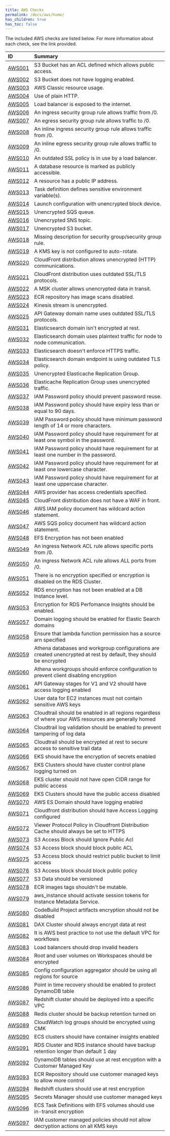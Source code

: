 ```yaml
---
title: AWS Checks
permalink: /docs/aws/home/
has_children: true
has_toc: false
---
```


The included AWS checks are listed below. For more information about each check, see the link provided.

| ID  | Summary |
|:-------|:-------------|
|[AWS001](/docs/aws/AWS001)|S3 Bucket has an ACL defined which allows public access.|
|[AWS002](/docs/aws/AWS002)|S3 Bucket does not have logging enabled.|
|[AWS003](/docs/aws/AWS003)|AWS Classic resource usage.|
|[AWS004](/docs/aws/AWS004)|Use of plain HTTP.|
|[AWS005](/docs/aws/AWS005)|Load balancer is exposed to the internet.|
|[AWS006](/docs/aws/AWS006)|An ingress security group rule allows traffic from /0.|
|[AWS007](/docs/aws/AWS007)|An egress security group rule allows traffic to /0.|
|[AWS008](/docs/aws/AWS008)|An inline ingress security group rule allows traffic from /0.|
|[AWS009](/docs/aws/AWS009)|An inline egress security group rule allows traffic to /0.|
|[AWS010](/docs/aws/AWS010)|An outdated SSL policy is in use by a load balancer.|
|[AWS011](/docs/aws/AWS011)|A database resource is marked as publicly accessible.|
|[AWS012](/docs/aws/AWS012)|A resource has a public IP address.|
|[AWS013](/docs/aws/AWS013)|Task definition defines sensitive environment variable(s).|
|[AWS014](/docs/aws/AWS014)|Launch configuration with unencrypted block device.|
|[AWS015](/docs/aws/AWS015)|Unencrypted SQS queue.|
|[AWS016](/docs/aws/AWS016)|Unencrypted SNS topic.|
|[AWS017](/docs/aws/AWS017)|Unencrypted S3 bucket.|
|[AWS018](/docs/aws/AWS018)|Missing description for security group/security group rule.|
|[AWS019](/docs/aws/AWS019)|A KMS key is not configured to auto-rotate.|
|[AWS020](/docs/aws/AWS020)|CloudFront distribution allows unencrypted (HTTP) communications.|
|[AWS021](/docs/aws/AWS021)|CloudFront distribution uses outdated SSL/TLS protocols.|
|[AWS022](/docs/aws/AWS022)|A MSK cluster allows unencrypted data in transit.|
|[AWS023](/docs/aws/AWS023)|ECR repository has image scans disabled.|
|[AWS024](/docs/aws/AWS024)|Kinesis stream is unencrypted.|
|[AWS025](/docs/aws/AWS025)|API Gateway domain name uses outdated SSL/TLS protocols.|
|[AWS031](/docs/aws/AWS031)|Elasticsearch domain isn't encrypted at rest.|
|[AWS032](/docs/aws/AWS032)|Elasticsearch domain uses plaintext traffic for node to node communication.|
|[AWS033](/docs/aws/AWS033)|Elasticsearch doesn't enforce HTTPS traffic.|
|[AWS034](/docs/aws/AWS034)|Elasticsearch domain endpoint is using outdated TLS policy.|
|[AWS035](/docs/aws/AWS035)|Unencrypted Elasticache Replication Group.|
|[AWS036](/docs/aws/AWS036)|Elasticache Replication Group uses unencrypted traffic.|
|[AWS037](/docs/aws/AWS037)|IAM Password policy should prevent password reuse.|
|[AWS038](/docs/aws/AWS038)|IAM Password policy should have expiry less than or equal to 90 days.|
|[AWS039](/docs/aws/AWS039)|IAM Password policy should have minimum password length of 14 or more characters.|
|[AWS040](/docs/aws/AWS040)|IAM Password policy should have requirement for at least one symbol in the password.|
|[AWS041](/docs/aws/AWS041)|IAM Password policy should have requirement for at least one number in the password.|
|[AWS042](/docs/aws/AWS042)|IAM Password policy should have requirement for at least one lowercase character.|
|[AWS043](/docs/aws/AWS043)|IAM Password policy should have requirement for at least one uppercase character.|
|[AWS044](/docs/aws/AWS044)|AWS provider has access credentials specified.|
|[AWS045](/docs/aws/AWS045)|CloudFront distribution does not have a WAF in front.|
|[AWS046](/docs/aws/AWS046)|AWS IAM policy document has wildcard action statement.|
|[AWS047](/docs/aws/AWS047)|AWS SQS policy document has wildcard action statement.|
|[AWS048](/docs/aws/AWS048)|EFS Encryption has not been enabled|
|[AWS049](/docs/aws/AWS049)|An ingress Network ACL rule allows specific ports from /0.|
|[AWS050](/docs/aws/AWS050)|An ingress Network ACL rule allows ALL ports from /0.|
|[AWS051](/docs/aws/AWS051)|There is no encryption specified or encryption is disabled on the RDS Cluster.|
|[AWS052](/docs/aws/AWS052)|RDS encryption has not been enabled at a DB Instance level.|
|[AWS053](/docs/aws/AWS053)|Encryption for RDS Perfomance Insights should be enabled.|
|[AWS057](/docs/aws/AWS057)|Domain logging should be enabled for Elastic Search domains|
|[AWS058](/docs/aws/AWS058)|Ensure that lambda function permission has a source arn specified|
|[AWS059](/docs/aws/AWS059)|Athena databases and workgroup configurations are created unencrypted at rest by default, they should be encrypted|
|[AWS060](/docs/aws/AWS060)|Athena workgroups should enforce configuration to prevent client disabling encryption|
|[AWS061](/docs/aws/AWS061)|API Gateway stages for V1 and V2 should have access logging enabled|
|[AWS062](/docs/aws/AWS062)|User data for EC2 instances must not contain sensitive AWS keys|
|[AWS063](/docs/aws/AWS063)|Cloudtrail should be enabled in all regions regardless of where your AWS resources are generally homed|
|[AWS064](/docs/aws/AWS064)|Cloudtrail log validation should be enabled to prevent tampering of log data|
|[AWS065](/docs/aws/AWS065)|Cloudtrail should be encrypted at rest to secure access to sensitive trail data|
|[AWS066](/docs/aws/AWS066)|EKS should have the encryption of secrets enabled|
|[AWS067](/docs/aws/AWS067)|EKS Clusters should have cluster control plane logging turned on|
|[AWS068](/docs/aws/AWS068)|EKS cluster should not have open CIDR range for public access|
|[AWS069](/docs/aws/AWS069)|EKS Clusters should have the public access disabled|
|[AWS070](/docs/aws/AWS070)|AWS ES Domain should have logging enabled|
|[AWS071](/docs/aws/AWS071)|Cloudfront distribution should have Access Logging configured|
|[AWS072](/docs/aws/AWS072)|Viewer Protocol Policy in Cloudfront Distribution Cache should always be set to HTTPS|
|[AWS073](/docs/aws/AWS073)|S3 Access Block should Ignore Public Acl|
|[AWS074](/docs/aws/AWS074)|S3 Access block should block public ACL|
|[AWS075](/docs/aws/AWS075)|S3 Access block should restrict public bucket to limit access|
|[AWS076](/docs/aws/AWS076)|S3 Access block should block public policy|
|[AWS077](/docs/aws/AWS077)|S3 Data should be versioned|
|[AWS078](/docs/aws/AWS078)|ECR images tags shouldn't be mutable.|
|[AWS079](/docs/aws/AWS079)|aws_instance should activate session tokens for Instance Metadata Service.|
|[AWS080](/docs/aws/AWS080)|CodeBuild Project artifacts encryption should not be disabled|
|[AWS081](/docs/aws/AWS081)|DAX Cluster should always encrypt data at rest|
|[AWS082](/docs/aws/AWS082)|It is AWS best practice to not use the default VPC for workflows|
|[AWS083](/docs/aws/AWS083)|Load balancers should drop invalid headers|
|[AWS084](/docs/aws/AWS084)|Root and user volumes on Workspaces should be encrypted|
|[AWS085](/docs/aws/AWS085)|Config configuration aggregator should be using all regions for source|
|[AWS086](/docs/aws/AWS086)|Point in time recovery should be enabled to protect DynamoDB table|
|[AWS087](/docs/aws/AWS087)|Redshift cluster should be deployed into a specific VPC|
|[AWS088](/docs/aws/AWS088)|Redis cluster should be backup retention turned on|
|[AWS089](/docs/aws/AWS089)|CloudWatch log groups should be encrypted using CMK|
|[AWS090](/docs/aws/AWS090)|ECS clusters should have container insights enabled|
|[AWS091](/docs/aws/AWS091)|RDS Cluster and RDS instance should have backup retention longer than default 1 day|
|[AWS092](/docs/aws/AWS092)|DynamoDB tables should use at rest encyption with a Customer Managed Key|
|[AWS093](/docs/aws/AWS093)|ECR Repository should use customer managed keys to allow more control|
|[AWS094](/docs/aws/AWS094)|Redshift clusters should use at rest encryption|
|[AWS095](/docs/aws/AWS095)|Secrets Manager should use customer managed keys|
|[AWS096](/docs/aws/AWS096)|ECS Task Definitions with EFS volumes should use in-transit encryption|
|[AWS097](/docs/aws/AWS097)|IAM customer managed policies should not allow decryption actions on all KMS keys|

